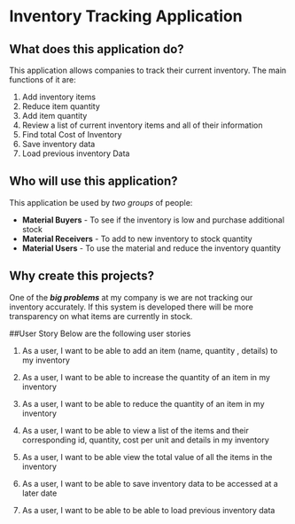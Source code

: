 # Inventory Tracking Application

## What does this application do?

This application allows companies to track their current inventory.
The main functions of it are:
1. Add inventory items
2. Reduce item quantity
3. Add item quantity
4. Review a list of current inventory items and all of their information
5. Find total Cost of Inventory
6. Save inventory data
7. Load previous inventory Data

## Who will use this application?

This application be used by *two groups* of people:
- **Material Buyers** - To see if the inventory is low and
  purchase additional stock 
- **Material Receivers** - To add to new inventory to stock quantity
 - **Material Users** - To use the material and reduce the inventory 
                        quantity
 


## Why create this projects?

One of the ***big problems*** at my company is 
 we are not tracking our inventory accurately. If this system is 
developed there will be more transparency on what items are 
currently in stock.

##User Story
Below are the following user stories

1. As a user, I want to be able to add an item (name, quantity
   , details) to my inventory  

2. As a user, I want to be able to increase the quantity of an 
item in my inventory

3. As a user, I want to be able to reduce the quantity of an 
item in my inventory

4. As a user, I want to be able to view a list of the items 
   and their corresponding id, quantity, cost per unit and details in my inventory
   
5. As a user, I want to be able view the total value of all the 
   items in the inventory

6. As a user, I want to be able to save inventory data to be accessed at a later 
   date
7. As a user, I want to be able to be able to load previous inventory data


